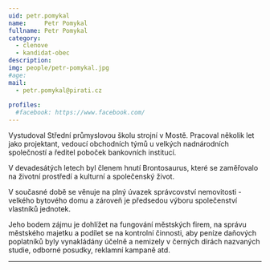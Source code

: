 ```yaml
---
uid: petr.pomykal
name:     Petr Pomykal
fullname: Petr Pomykal
category:
  - clenove
  - kandidat-obec
description: 
img: people/petr-pomykal.jpg
#age: 
mail:
  - petr.pomykal@pirati.cz
 
profiles:
  #facebook: https://www.facebook.com/
---
```


Vystudoval Střední průmyslovou školu strojní v Mostě. Pracoval několik let jako projektant, vedoucí obchodních týmů u velkých nadnárodních společností a ředitel poboček bankovních institucí. 

V devadesátých letech byl členem hnutí Brontosaurus, které se zaměřovalo na životní prostředí         a kulturní a společenský život.

V současné době se věnuje na plný úvazek správcovství nemovitosti - velkého bytového domu a zároveň je předsedou výboru společenství vlastníků jednotek.

Jeho bodem zájmu je dohlížet na fungování městských firem, na správu městského majetku a podílet se na kontrolní činnosti, aby peníze daňových poplatníků byly vynakládány účelně a nemizely v černých dírách nazvaných studie, odborné posudky, reklamní kampaně atd.

---